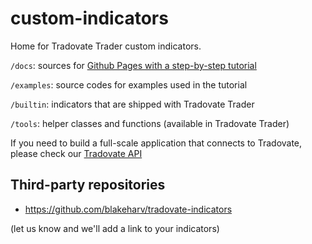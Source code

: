 # custom-indicators

Home for Tradovate Trader custom indicators.

`/docs`: sources for [Github Pages with a step-by-step tutorial](https://tradovate.github.io/custom-indicators/)

`/examples`: source codes for examples used in the tutorial

`/builtin`: indicators that are shipped with Tradovate Trader

`/tools`: helper classes and functions (available in Tradovate Trader)

If you need to build a full-scale application that connects to Tradovate, please check our [Tradovate API](https://github.com/tradovate/api)

## Third-party repositories
  * https://github.com/blakeharv/tradovate-indicators

  (let us know and we'll add a link to your indicators)
